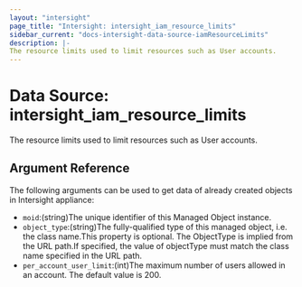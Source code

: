 ```yaml
---
layout: "intersight"
page_title: "Intersight: intersight_iam_resource_limits"
sidebar_current: "docs-intersight-data-source-iamResourceLimits"
description: |-
The resource limits used to limit resources such as User accounts.
---
```


# Data Source: intersight_iam_resource_limits
The resource limits used to limit resources such as User accounts.
## Argument Reference
The following arguments can be used to get data of already created objects in Intersight appliance:
* `moid`:(string)The unique identifier of this Managed Object instance.
* `object_type`:(string)The fully-qualified type of this managed object, i.e. the class name.This property is optional. The ObjectType is implied from the URL path.If specified, the value of objectType must match the class name specified in the URL path.
* `per_account_user_limit`:(int)The maximum number of users allowed in an account. The default value is 200.
